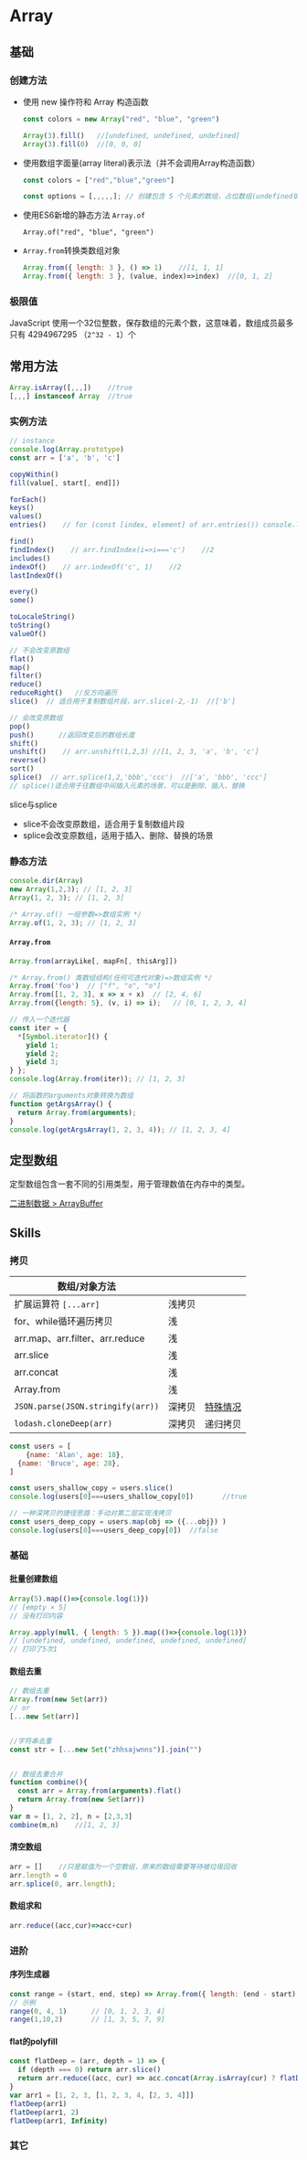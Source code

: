 # Array

## 基础

### 创建方法

- 使用 new 操作符和 Array 构造函数

  ```js
  const colors = new Array("red", "blue", "green")
  
  Array(3).fill()	//[undefined, undefined, undefined]
  Array(3).fill(0)	//[0, 0, 0]
  ```

- 使用数组字面量(array literal)表示法（并不会调用Array构造函数）

  ```js
  const colors = ["red","blue","green"]
  
  const options = [,,,,,]; // 创建包含 5 个元素的数组，占位数组(undefined填充)
  ```

- 使用ES6新增的静态方法 `Array.of`

  ```
  Array.of("red", "blue", "green")
  ```


- `Array.from`转换类数组对象

  ```js
  Array.from({ length: 3 }, () => 1)	//[1, 1, 1]
  Array.from({ length: 3 }, (value, index)=>index)	//[0, 1, 2]
  ```

  

### 极限值

JavaScript 使用一个32位整数，保存数组的元素个数，这意味着，数组成员最多只有 4294967295 （`2^32 - 1`）个

## 常用方法

```js
Array.isArray([,,,])	//true
[,,,] instanceof Array	//true
```

### 实例方法

```js
// instance
console.log(Array.prototype)
const arr = ['a', 'b', 'c']

copyWithin()
fill(value[, start[, end]])

forEach()
keys()
values()
entries()    // for (const [index, element] of arr.entries()) console.log(index, element)

find()
findIndex()    // arr.findIndex(i=>i==='c')    //2
includes()
indexOf()    // arr.indexOf('c', 1)    //2
lastIndexOf()

every()
some()

toLocaleString()
toString()
valueOf()

// 不会改变原数组
flat()
map()
filter()
reduce()
reduceRight()	//反方向遍历
slice()  // 适合用于复制数组片段，arr.slice(-2,-1)  //['b']

// 会改变原数组
pop()
push()		//返回改变后的数组长度
shift()
unshift()    // arr.unshift(1,2,3) //[1, 2, 3, 'a', 'b', 'c']
reverse()
sort()
splice()  // arr.splice(1,2,'bbb','ccc')  //['a', 'bbb', 'ccc']
// splice()适合用于往数组中间插入元素的场景，可以是删除、插入、替换
```

slice与splice

- slice不会改变原数组，适合用于复制数组片段
- splice会改变原数组，适用于插入、删除、替换的场景

### 静态方法

```js
console.dir(Array)
new Array(1,2,3); // [1, 2, 3]
Array(1, 2, 3); // [1, 2, 3]

/* Array.of() 一组参数=>数组实例 */
Array.of(1, 2, 3); // [1, 2, 3]
```

#### `Array.from`

```js
Array.from(arrayLike[, mapFn[, thisArg]])

/* Array.from() 类数组结构(任何可迭代对象)=>数组实例 */
Array.from('foo')  // ["f", "o", "o"]
Array.from([1, 2, 3], x => x + x)  // [2, 4, 6]
Array.from({length: 5}, (v, i) => i);	// [0, 1, 2, 3, 4]

// 传入一个迭代器
const iter = {
  *[Symbol.iterator]() {
    yield 1;
    yield 2;
    yield 3;
} };
console.log(Array.from(iter)); // [1, 2, 3]

// 将函数的arguments对象转换为数组
function getArgsArray() {
  return Array.from(arguments);
}
console.log(getArgsArray(1, 2, 3, 4)); // [1, 2, 3, 4]
```

## 定型数组

定型数组包含一套不同的引用类型，用于管理数值在内存中的类型。

[二进制数据 > ArrayBuffer](https://lins403.github.io/vuepress-doc/notesList/javascript/basic/binary.html#arraybuffer)

## Skills

### 拷贝

| 数组/对象方法                     |        |                                                              |
| --------------------------------- | ------ | ------------------------------------------------------------ |
| 扩展运算符 `[...arr]`             | 浅拷贝 |                                                              |
| for、while循环遍历拷贝            | 浅     |                                                              |
| arr.map、arr.filter、arr.reduce   | 浅     |                                                              |
| arr.slice                         | 浅     |                                                              |
| arr.concat                        | 浅     |                                                              |
| Array.from                        | 浅     |                                                              |
| `JSON.parse(JSON.stringify(arr))` | 深拷贝 | [特殊情况](https://lins403.github.io/vuepress-doc/notesList/javascript/basic/json.html#%E7%89%B9%E6%AE%8A%E6%83%85%E5%86%B5) |
| `lodash.cloneDeep(arr)`           | 深拷贝 | 递归拷贝                                                     |

```js
const users = [
	{name: 'Alan', age: 18},
  {name: 'Bruce', age: 28},
]

const users_shallow_copy = users.slice()
console.log(users[0]===users_shallow_copy[0])		//true

// 一种深拷贝的捷径思路：手动对第二层实现浅拷贝
const users_deep_copy = users.map(obj => ({...obj}) )
console.log(users[0]===users_deep_copy[0])	//false
```

### 基础

#### 批量创建数组

```js
Array(5).map(()=>{console.log(1)})
// [empty × 5]
// 没有打印内容
```

```js
Array.apply(null, { length: 5 }).map(()=>{console.log(1)})
// [undefined, undefined, undefined, undefined, undefined]
// 打印了5次1
```

#### 数组去重

```js
// 数组去重
Array.from(new Set(arr))
// or
[...new Set(arr)]


//字符串去重
const str = [...new Set("zhhsajwnns")].join("")


// 数组去重合并
function combine(){
  const arr = Array.from(arguments).flat()
  return Array.from(new Set(arr))
}
var m = [1, 2, 2], n = [2,3,3]
combine(m,n)	//[1, 2, 3]
```

#### 清空数组

```js
arr = []	//只是赋值为一个空数组，原来的数组需要等待被垃圾回收
arr.length = 0
arr.splice(0, arr.length);
```

#### 数组求和

```js
arr.reduce((acc,cur)=>acc+cur)
```

### 进阶

#### 序列生成器

```js
const range = (start, end, step) => Array.from({ length: (end - start) / step + 1 }, (_, index) => start + index * step)
// 示例
range(0, 4, 1)		// [0, 1, 2, 3, 4]
range(1,10,2)		// [1, 3, 5, 7, 9]
```

#### flat的polyfill

```js
const flatDeep = (arr, depth = 1) => {
  if (depth === 0) return arr.slice()
  return arr.reduce((acc, cur) => acc.concat(Array.isArray(cur) ? flatDeep(cur, depth - 1) : cur), [])
}
var arr1 = [1, 2, 3, [1, 2, 3, 4, [2, 3, 4]]]
flatDeep(arr1)
flatDeep(arr1, 2)
flatDeep(arr1, Infinity)
```

### 其它

